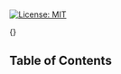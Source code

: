 
#  

<!--- expected outcome -->
[![License: MIT](https://img.shields.io/badge/License-MIT-yellow.svg)](https://opensource.org/licenses/MIT)

<!--- current outcome -->
{}

##  

## Table of Contents

## 

## 

## 

